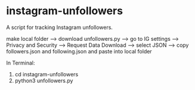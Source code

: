 # instagram-unfollowers
A script for tracking Instagram unfollowers.

make local folder --> download unfollowers.py --> go to IG settings --> Privacy and Security --> Request Data Download --> select JSON --> copy followers.json and following.json and paste into local folder

In Terminal:
1. cd instagram-unfollowers
2. python3 unfollowers.py
